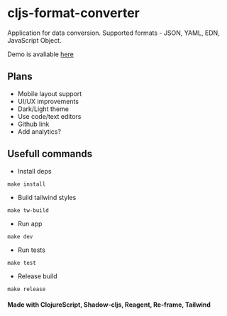 # cljs-format-converter

Application for data conversion.
Supported formats - JSON, YAML, EDN, JavaScript Object.

Demo is avaliable [here](https://cljs-format-converter.vercel.app)

## Plans
* Mobile layout support
* UI/UX improvements
* Dark/Light theme
* Use code/text editors
* Github link
* Add analytics?


## Usefull commands
* Install deps
```
make install
```

* Build tailwind styles
```
make tw-build
```

* Run app
```
make dev
```

* Run tests
```
make test
```

* Release build
```
make release
```

#### Made with ClojureScript, Shadow-cljs, Reagent, Re-frame, Tailwind

